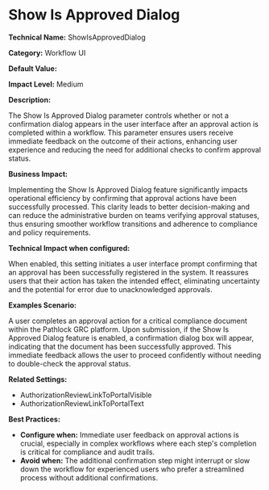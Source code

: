 # Show Is Approved Dialog

**Technical Name:** ShowIsApprovedDialog

**Category:** Workflow UI

**Default Value:** 

**Impact Level:** Medium

**Description:**

The Show Is Approved Dialog parameter controls whether or not a confirmation dialog appears in the user interface after an approval action is completed within a workflow. This parameter ensures users receive immediate feedback on the outcome of their actions, enhancing user experience and reducing the need for additional checks to confirm approval status.

**Business Impact:**

Implementing the Show Is Approved Dialog feature significantly impacts operational efficiency by confirming that approval actions have been successfully processed. This clarity leads to better decision-making and can reduce the administrative burden on teams verifying approval statuses, thus ensuring smoother workflow transitions and adherence to compliance and policy requirements.

**Technical Impact when configured:**

When enabled, this setting initiates a user interface prompt confirming that an approval has been successfully registered in the system. It reassures users that their action has taken the intended effect, eliminating uncertainty and the potential for error due to unacknowledged approvals.

**Examples Scenario:**

A user completes an approval action for a critical compliance document within the Pathlock GRC platform. Upon submission, if the Show Is Approved Dialog feature is enabled, a confirmation dialog box will appear, indicating that the document has been successfully approved. This immediate feedback allows the user to proceed confidently without needing to double-check the approval status.

**Related Settings:** 

- AuthorizationReviewLinkToPortalVisible
- AuthorizationReviewLinkToPortalText

**Best Practices:** 

- **Configure when:** Immediate user feedback on approval actions is crucial, especially in complex workflows where each step's completion is critical for compliance and audit trails.
- **Avoid when:** The additional confirmation step might interrupt or slow down the workflow for experienced users who prefer a streamlined process without additional confirmations.